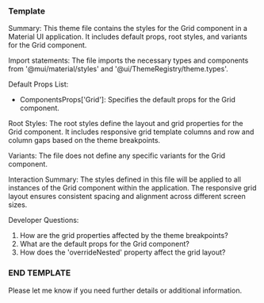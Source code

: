 ### Template ###
Summary:
This theme file contains the styles for the Grid component in a Material UI application. It includes default props, root styles, and variants for the Grid component.

Import statements:
The file imports the necessary types and components from '@mui/material/styles' and '@ui/ThemeRegistry/theme.types'.

Default Props List:
- ComponentsProps['Grid']: Specifies the default props for the Grid component.

Root Styles:
The root styles define the layout and grid properties for the Grid component. It includes responsive grid template columns and row and column gaps based on the theme breakpoints.

Variants:
The file does not define any specific variants for the Grid component.

Interaction Summary:
The styles defined in this file will be applied to all instances of the Grid component within the application. The responsive grid layout ensures consistent spacing and alignment across different screen sizes.

Developer Questions:
1. How are the grid properties affected by the theme breakpoints?
2. What are the default props for the Grid component?
3. How does the 'overrideNested' property affect the grid layout?
### END TEMPLATE ###

Please let me know if you need further details or additional information.